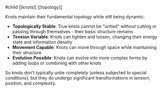 #child [[knots]] [[topology]]

Knots maintain their fundamental topology while still being dynamic:

- **Topologically Stable**: True knots cannot be "untied" without cutting or passing through themselves - their basic structure remains
- **Tension Variable**: Knots can tighten and loosen, changing their energy state and information density
- **Movement Capable**: Knots can move through space while maintaining their structure
- **Evolution Possible**: Knots can evolve into more complex forms by adding loops or combining with other knots

So knots don't typically untie completely (unless subjected to special conditions), but they do undergo significant transformations in tension, position, and complexity.